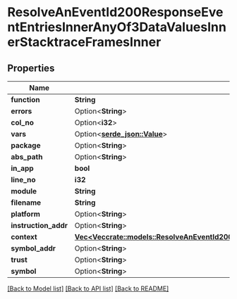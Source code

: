 # ResolveAnEventId200ResponseEventEntriesInnerAnyOf3DataValuesInnerStacktraceFramesInner

## Properties

Name | Type | Description | Notes
------------ | ------------- | ------------- | -------------
**function** | **String** |  | 
**errors** | Option<**String**> |  | 
**col_no** | Option<**i32**> |  | 
**vars** | Option<[**serde_json::Value**](.md)> |  | 
**package** | Option<**String**> |  | 
**abs_path** | Option<**String**> |  | 
**in_app** | **bool** |  | 
**line_no** | **i32** |  | 
**module** | **String** |  | 
**filename** | **String** |  | 
**platform** | Option<**String**> |  | 
**instruction_addr** | Option<**String**> |  | 
**context** | [**Vec<Vec<crate::models::ResolveAnEventId200ResponseEventEntriesInnerAnyOf3DataValuesInnerStacktraceFramesInnerContextInnerInner>>**](array.md) |  | 
**symbol_addr** | Option<**String**> |  | 
**trust** | Option<**String**> |  | 
**symbol** | Option<**String**> |  | 

[[Back to Model list]](../README.md#documentation-for-models) [[Back to API list]](../README.md#documentation-for-api-endpoints) [[Back to README]](../README.md)


